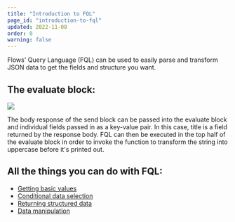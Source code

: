 ```yaml
---
title: "Introduction to FQL"
page_id: "introduction-to-fql"
updated: 2022-11-08
order: 0
warning: false
---
```


Flows' Query Language (FQL) can be used to easily parse and transform JSON data to get the fields and structure you want.

## The evaluate block:

![](https://assets.postman.com/postman-labs-docs/flows-query-language/evaluate-block-example.png)

The body response of the send block can be passed into the evaluate block and individual fields passed in as a key-value pair. In this case, title is a field returned by the response body. FQL can then be executed in the top half of the evaluate block in order to invoke the function to transform the string into uppercase before it's printed out.

## All the things you can do with FQL:

- [Getting basic values](./getting-basic-values.md)
- [Conditional data selection](./conditional-data-selection.md)
- [Returning structured data](./returning-structured-results.md)
- [Data manipulation](./data-manipulation.md)
